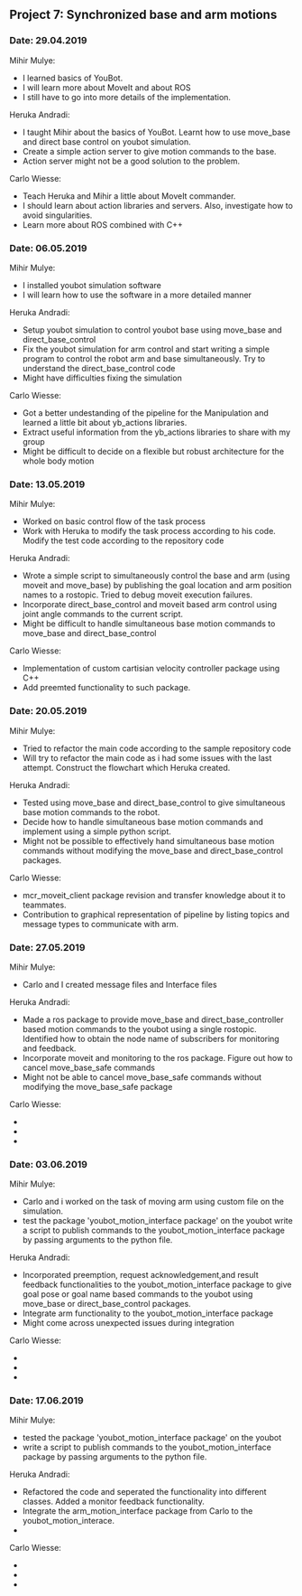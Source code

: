 
## Project 7: Synchronized base and arm motions
### Date: 29.04.2019

Mihir Mulye:

   * I learned basics of YouBot.
   * I will learn more about MoveIt and about ROS
   * I still have to go into more details of the implementation.

Heruka Andradi:

   * I taught Mihir about the basics of YouBot. Learnt how to use move_base and direct base control on youbot simulation.
   * Create a simple action server to give motion commands to the base.
   * Action server might not be a good solution to the problem.


Carlo Wiesse:

   * Teach Heruka and Mihir a little about MoveIt commander. 
   * I should learn about action libraries and servers. Also, investigate how to avoid singularities.
   * Learn more about ROS combined with C++


### Date: 06.05.2019

Mihir Mulye:

   * I installed youbot simulation software 
   * I will learn how to use the software in a more detailed manner
   

Heruka Andradi:

   * Setup youbot simulation to control youbot base using move_base and direct_base_control
   * Fix the youbot simulation for arm control and start writing a simple program to control the robot arm and base simultaneously. Try to understand the direct_base_control code
   * Might have difficulties fixing the simulation

Carlo Wiesse:

   * Got a better undestanding of the pipeline for the Manipulation and learned a little bit about yb_actions libraries. 
   * Extract useful information from the yb_actions libraries to share with my group 
   * Might be difficult to decide on a flexible but robust architecture for the whole body motion
   
   
### Date: 13.05.2019

Mihir Mulye:

   * Worked on basic control flow of the task process 
   * Work with Heruka to modify the task process according to his code. Modify the test code according to the repository code 
   

Heruka Andradi:

   * Wrote a simple script to simultaneously control the base and arm (using moveit and move_base) by publishing the goal location and arm position names to a rostopic. Tried to debug moveit execution failures.
   * Incorporate direct_base_control and moveit based arm control using joint angle commands to the current script.
   * Might be difficult to handle simultaneous base motion commands to move_base and direct_base_control

Carlo Wiesse:

   * Implementation of custom cartisian velocity controller package using C++
   * Add preemted functionality to such package.
   
### Date: 20.05.2019

Mihir Mulye:

   * Tried to refactor the main code according to the sample repository code 
   * Will try to refactor the main code as i had some issues with the last attempt. Construct the flowchart which Heruka created. 
  

Heruka Andradi:

   * Tested using move_base and direct_base_control to give simultaneous base motion commands to the robot.
   * Decide how to handle simultaneous base motion commands and implement using a simple python script.
   * Might not be possible to effectively hand simultaneous base motion commands without modifying the move_base and direct_base_control packages.

Carlo Wiesse:

   * mcr_moveit_client package revision and transfer knowledge about it to teammates.
   * Contribution to graphical representation of pipeline by listing topics and message types to communicate with arm.
   
### Date: 27.05.2019

Mihir Mulye:

   * Carlo and I created message files and Interface files
  

Heruka Andradi:

   * Made a ros package to provide move_base and direct_base_controller based motion commands to the youbot using a single rostopic. Identified how to obtain the node name of subscribers for monitoring and feedback.
   * Incorporate moveit and monitoring to the ros package. Figure out how to cancel move_base_safe commands
   * Might not be able to cancel move_base_safe commands without modifying the move_base_safe package

Carlo Wiesse:

   *
   *
   *
   
### Date: 03.06.2019

Mihir Mulye:

   * Carlo and i worked on the task of moving arm using custom file on the simulation. 
   * test the package 'youbot_motion_interface package' on the youbot write a script to publish commands to the youbot_motion_interface package by passing arguments to the python file. 
   
  

Heruka Andradi:

   * Incorporated preemption, request acknowledgement,and result feedback functionalities to the youbot_motion_interface package to give goal pose or goal name based commands to the youbot using move_base or direct_base_control packages.
   * Integrate arm functionality to the youbot_motion_interface package
   * Might come across unexpected issues during integration

Carlo Wiesse:

   *
   *
   *
   
   ### Date: 17.06.2019

Mihir Mulye:

   * tested the package 'youbot_motion_interface package' on the youbot 
   * write a script to publish commands to the youbot_motion_interface package by passing arguments to the python file. 
   
  

Heruka Andradi:

   * Refactored the code and seperated the functionality into different classes. Added a monitor feedback functionality.
   * Integrate the arm_motion_interface package from Carlo to the youbot_motion_interace.
   *
   
Carlo Wiesse:

   *
   *
   *


